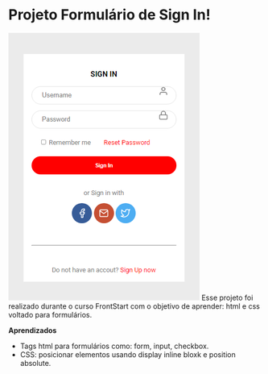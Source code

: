 # Projeto Formulário de Sign In!
![enter image description here](https://github.com/brunahirano/exemploformulariofrontstart/blob/main/singinform/assets/form.png?raw=true)
Esse projeto foi realizado durante o curso FrontStart com o objetivo de aprender: html e css voltado para formulários.

**Aprendizados**

 - Tags html para formulários como: form, input, checkbox.
 - CSS: posicionar elementos usando display inline bloxk e position absolute.
